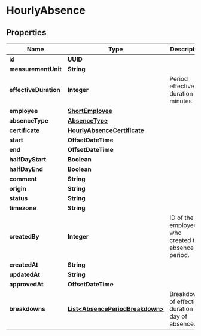

# HourlyAbsence


## Properties

| Name | Type | Description | Notes |
|------------ | ------------- | ------------- | -------------|
|**id** | **UUID** |  |  [optional] |
|**measurementUnit** | **String** |  |  [optional] |
|**effectiveDuration** | **Integer** | Period effective duration in minutes |  [optional] |
|**employee** | [**ShortEmployee**](ShortEmployee.md) |  |  [optional] |
|**absenceType** | [**AbsenceType**](AbsenceType.md) |  |  [optional] |
|**certificate** | [**HourlyAbsenceCertificate**](HourlyAbsenceCertificate.md) |  |  [optional] |
|**start** | **OffsetDateTime** |  |  [optional] |
|**end** | **OffsetDateTime** |  |  [optional] |
|**halfDayStart** | **Boolean** |  |  [optional] |
|**halfDayEnd** | **Boolean** |  |  [optional] |
|**comment** | **String** |  |  [optional] |
|**origin** | **String** |  |  [optional] |
|**status** | **String** |  |  [optional] |
|**timezone** | **String** |  |  [optional] |
|**createdBy** | **Integer** | ID of the employee who created the absence period. |  [optional] |
|**createdAt** | **String** |  |  [optional] |
|**updatedAt** | **String** |  |  [optional] |
|**approvedAt** | **OffsetDateTime** |  |  [optional] |
|**breakdowns** | [**List&lt;AbsencePeriodBreakdown&gt;**](AbsencePeriodBreakdown.md) | Breakdowns of effective duration by day of absence. |  [optional] |



